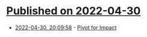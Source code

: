 # [Published on 2022-04-30](index.md)

* [2022-04-30, 20:09:58](https://news.ycombinator.com/item?id=31218850) - [Pivot for Impact](https://medium.com/@olivbruno8/pivot-for-impact-aa17143936ae)
